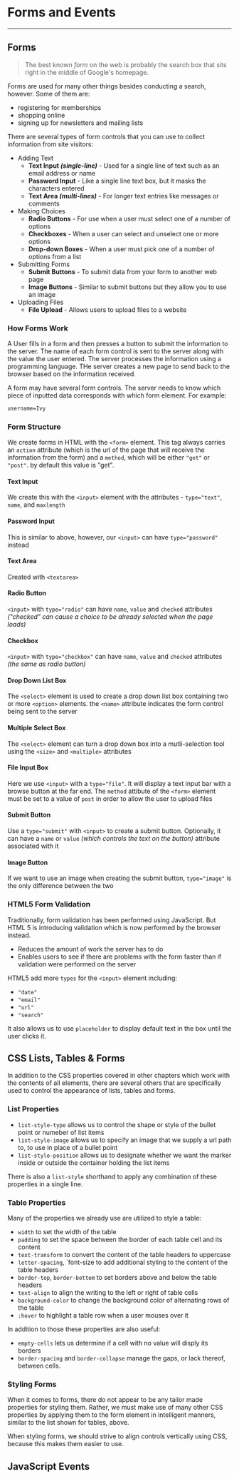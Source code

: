 # Forms and Events

---

## Forms

> The best known _form_ on the web is probably the search box that sits right in the middle of Google's homepage.

Forms are used for many other things besides conducting a search, however. Some of them are:

- registering for memberships
- shopping online
- signing up for newsletters and mailing lists

There are several types of form controls that you can use to collect information from site visitors:

- Adding Text
  - **Text Input _(single-line)_** - Used for a single line of text such as an email address or name
  - **Password Input** - Like a single line text box, but it masks the characters entered
  - **Text Area _(multi-lines)_** - For longer text entries like messages or comments
- Making Choices
  - **Radio Buttons** - For use when a user must select one of a number of options
  - **Checkboxes** - When a user can select and unselect one or more options
  - **Drop-down Boxes** - When a user must pick one of a number of options from a list
- Submitting Forms
  - **Submit Buttons** - To submit data from your form to another web page
  - **Image Buttons** - Similar to submit buttons but they allow you to use an image
- Uploading Files
  - **File Upload** - Allows users to upload files to a website

### How Forms Work

A User fills in a form and then presses a button to submit the information to the server. The name of each form control is sent to the server along with the value the user entered. The server processes the information using a programming language. THe server creates a new page to send back to the browser based on the information received.

A form may have several form controls. The server needs to know which piece of inputted data corresponds with which form element. For example:

```HTML
username=Ivy
```

### Form Structure

We create forms in HTML with the `<form>` element. This tag always carries an `action` attribute (which is the url of the page that will receive the information from the form) and a `method`, which will be either `"get"` or `"post"`. by default this value is "get".

#### Text Input

We create this with the `<input>` element with the attributes - `type="text"`, `name`, and `maxlength `

#### Password Input

This is similar to above, however, our `<input>` can have `type="password"` instead

#### Text Area

Created with `<textarea>`

#### Radio Button

`<input>` with `type="radio"` can have `name`, `value` and `checked` attributes _("checked" can cause a choice to be already selected when the page loads)_

#### Checkbox

`<input>` with `type="checkbox"` can have `name`, `value` and `checked` attributes _(the same as radio button)_

#### Drop Down List Box

The `<select>` element is used to create a drop down
list box containing two or more `<option>` elements. the `<name>` attribute indicates the form control being sent to the server

#### Multiple Select Box

The `<select>` element can turn a drop down box into a mutli-selection tool using the `<size>` and `<multiple>` attributes

#### File Input Box

Here we use `<input>` with a `type="file"`. It will display a text input bar with a browse button at the far end. The `method` attibute of the `<form>` element must be set to a value of `post` in order to allow the user to upload files

#### Submit Button

Use a `type="submit"` with `<input>` to create a submit button. Optionally, it can have a `name` or `value` *(which controls the text on the button)* attribute associated with it

#### Image Button

If we want to use an image when creating the submit button, `type="image"` is the only difference between the two

### HTML5 Form Validation

Traditionally, form validation has been performed using JavaScript. But HTML 5 is introducing validation which is now performed by the browser instead.

- Reduces the amount of work the server has to do
- Enables users to see if there are problems with the form faster than if validation were performed on the server

HTML5 add more `types` for the `<input>` element including:
- `"date"`
- `"email"`
- `"url"`
- `"search"`

It also allows us to use `placeholder` to display default text in the box until the user clicks it.

## CSS Lists, Tables & Forms

In addition to the CSS properties covered in other chapters which work with the contents of all elements, there are several others that are specifically used to control the appearance of lists, tables and forms.

### List Properties

- `list-style-type` allows us to control the shape or style of the bullet point or numeber of list items
- `list-style-image` allows us to specify an image that we supply a url path to, to use in place of a bullet point
- `list-style-position` allows us to designate whether we want the marker inside or outside the container holding the list items

There is also a `list-style` shorthand to apply any combination of these properties in a single line.

### Table Properties

Many of the properties we already use are utilized to style a table:

- `width` to set the width of the table
- `padding` to set the space between the border of each table cell and its content
- `text-transform` to convert the content of the table headers to uppercase
- `letter-spacing`, `font-size to add additional styling to the content of the table headers
- `border-top`, `border-bottom` to set borders above and below the table headers
- `text-align` to align the writing to the left or right of table cells
- `background-color` to change the background color of alternating rows of the table
- `:hover` to highlight a table row when a user mouses over it

In addition to those these properties are also useful:

- `empty-cells` lets us determine if a cell with no value will disply its borders
- `border-spacing` and `border-collapse` manage the gaps, or lack thereof, between cells.

### Styling Forms

When it comes to forms, there do not appear to be any tailor made properties for styling them. Rather, we must make use of many other CSS properties by applying them to the form element in intelligent manners, similar to the list shown for tables, above.

When styling forms, we should strive to align controls vertically using CSS, because this makes them easier to use.

## JavaScript Events



